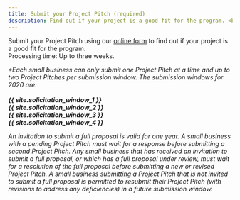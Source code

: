 ```yaml
---
title: Submit your Project Pitch (required)
description: Find out if your project is a good fit for the program. <br>Processing time&#58; Up to three weeks.
---
```


Submit your Project Pitch using our [online form](https://nsfgov.secure.force.com/sbir/) to find out if your project is a good fit for the program. <br>Processing time&#58; Up to three weeks.

<em>*Each small business can only submit one Project Pitch at a time and up to two Project Pitches per submission window. The submission windows for 2020 are:<br/>
 <br/>
**{{ site.solicitation_window_1 }}<br/>
{{ site.solicitation_window_2 }}<br/>
{{ site.solicitation_window_3 }}<br/> 
{{ site.solicitation_window_4 }}** 
  
<i>An invitation to submit a full proposal is valid for one year. A small business with a pending Project Pitch must wait for a response before submitting a second Project Pitch. Any small business that has received an invitation to submit a full proposal, or which has a full proposal under review, must wait for a resolution of the full proposal before submitting a new or revised Project Pitch. A small business submitting a Project Pitch that is not invited to submit a full proposal is permitted to resubmit their Project Pitch (with revisions to address any deficiencies) in a future submission window.</i></em>
